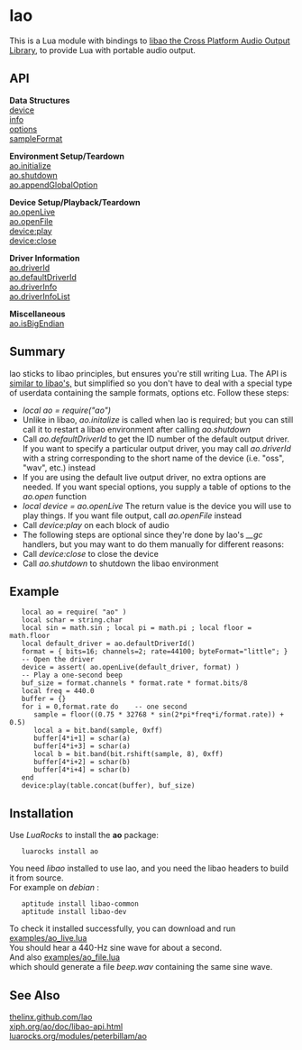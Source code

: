 # lao

This is a Lua module with bindings to
[libao the Cross Platform Audio Output Library](https://xiph.org/ao/),
to provide Lua with portable audio output.

## API

**Data Structures**   
[device](http://rawgit.com/thelinx/lao/master/doc/device.html)   
[info](http://rawgit.com/thelinx/lao/master/doc/info.html)   
[options](http://rawgit.com/thelinx/lao/master/doc/option.html)   
[sampleFormat](http://rawgit.com/thelinx/lao/master/doc/sample_format.html)   
   
**Environment Setup/Teardown**   
[ao.initialize](http://rawgit.com/thelinx/lao/master/doc/ao_initialize.html)   
[ao.shutdown](http://rawgit.com/thelinx/lao/master/doc/ao_shutdown.html)   
[ao.appendGlobalOption](http://rawgit.com/thelinx/lao/master/doc/ao_append_global_option.html)   
   
**Device Setup/Playback/Teardown**   
[ao.openLive](http://rawgit.com/thelinx/lao/master/doc/ao_open_live.html)   
[ao.openFile](http://rawgit.com/thelinx/lao/master/doc/ao_open_file.html)   
[device:play](http://rawgit.com/thelinx/lao/master/doc/device_play.html)   
[device:close](http://rawgit.com/thelinx/lao/master/doc/device_close.html)   
   
**Driver Information**   
[ao.driverId](http://rawgit.com/thelinx/lao/master/doc/ao_driver_id.html)   
[ao.defaultDriverId](http://rawgit.com/thelinx/lao/master/doc/ao_default_driver_id.html)   
[ao.driverInfo](http://rawgit.com/thelinx/lao/master/doc/ao_driver_info.html)   
[ao.driverInfoList](http://rawgit.com/thelinx/lao/master/doc/ao_driver_info_list.html)   
   
**Miscellaneous**   
[ao.isBigEndian](http://rawgit.com/thelinx/lao/master/doc/ao_is_big_endian.html)

## Summary

lao sticks to libao principles, but ensures you're still writing Lua.
The API is
[similar to libao's,](https://xiph.org/ao/doc/libao-api.html)
but simplified so you don't have to deal with a special type
of userdata containing the sample formats, options etc.
Follow these steps:

*   *local ao = require("ao")*
*   Unlike in libao, *ao.initalize* is called when lao is required; but you can still call it to restart a libao environment after calling *ao.shutdown*
*   Call *ao.defaultDriverId* to get the ID number of the default output driver. If you want to specify a particular output driver, you may call *ao.driverId* with a string corresponding to the short name of the device (i.e. "oss", "wav", etc.) instead
*   If you are using the default live output driver, no extra options are needed. If you want special options, you supply a table of options to the *ao.open* function
*   *local device = ao.openLive*   The return value is the device you will use to play things. If you want file output, call *ao.openFile* instead
*   Call *device:play* on each block of audio
*   The following steps are optional since they're done by lao's *__gc* handlers, but you may want to do them manually for different reasons:
*   Call *device:close* to close the device
*   Call *ao.shutdown* to shutdown the libao environment

## Example

       local ao = require( "ao" )
       local schar = string.char
       local sin = math.sin ; local pi = math.pi ; local floor = math.floor
       local default_driver = ao.defaultDriverId()
       format = { bits=16; channels=2; rate=44100; byteFormat="little"; }
       -- Open the driver
       device = assert( ao.openLive(default_driver, format) )
       -- Play a one-second beep
       buf_size = format.channels * format.rate * format.bits/8
       local freq = 440.0
       buffer = {}
       for i = 0,format.rate do    -- one second
          sample = floor((0.75 * 32768 * sin(2*pi*freq*i/format.rate)) + 0.5)
          local a = bit.band(sample, 0xff)
          buffer[4*i+1] = schar(a)
          buffer[4*i+3] = schar(a)
          local b = bit.band(bit.rshift(sample, 8), 0xff)
          buffer[4*i+2] = schar(b)
          buffer[4*i+4] = schar(b)
       end
       device:play(table.concat(buffer), buf_size)

## Installation

Use *LuaRocks* to install the **ao** package:

       luarocks install ao

You need *libao* installed to use lao,
and you need the libao headers to build it from source.   
For example on *debian* :

       aptitude install libao-common
       aptitude install libao-dev

To check it installed successfully, you can download and run
[examples/ao\_live.lua](https://rawgit.com/TheLinx/lao/master/examples/ao_live.lua)   
You should hear a 440-Hz sine wave for about a second.   
And also
[examples/ao\_file.lua](https://rawgit.com/TheLinx/lao/master/examples/ao_file.lua)   
which should generate a file *beep.wav* containing the same sine wave.


## See Also

[thelinx.github.com/lao](http://thelinx.github.com/lao)   
[xiph.org/ao/doc/libao-api.html](https://xiph.org/ao/doc/libao-api.html)   
[luarocks.org/modules/peterbillam/ao](http://luarocks.org/modules/peterbillam/ao)
